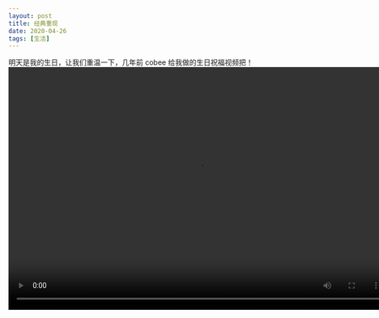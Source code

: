 ```yaml
---
layout: post
title: 经典重现
date: 2020-04-26
tags: [生活]
---
```


明天是我的生日，让我们重温一下，几年前 cobee 给我做的生日祝福视频把！
<video width=750 height=480 controls>
  <source src="https://gd.changcui.cc/Favor/happy.mp4" type="video/mp4">
</video>

